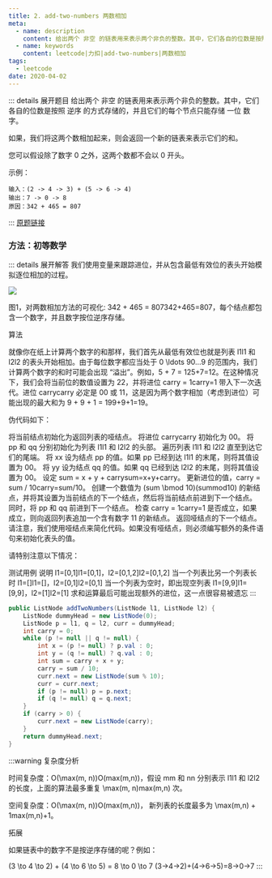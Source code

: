 ```yaml
---
title: 2. add-two-numbers 两数相加
meta:
  - name: description
    content: 给出两个 非空 的链表用来表示两个非负的整数。其中，它们各自的位数是按照 逆序 的方式存储的，并且它们的每个节点只能存储`一位`数字。
  - name: keywords
    content: leetcode|力扣|add-two-numbers|两数相加
tags:
  - leetcode
date: 2020-04-02
---
```


::: details 展开题目
给出两个 非空 的链表用来表示两个非负的整数。其中，它们各自的位数是按照 逆序 的方式存储的，并且它们的每个节点只能存储 一位 数字。

如果，我们将这两个数相加起来，则会返回一个新的链表来表示它们的和。

您可以假设除了数字 0 之外，这两个数都不会以 0 开头。

示例：
```
输入：(2 -> 4 -> 3) + (5 -> 6 -> 4)
输出：7 -> 0 -> 8
原因：342 + 465 = 807
```
:::
[原题链接](https://leetcode.com/problems/add-two-numbers)

### 方法：初等数学
::: details 展开解答
我们使用变量来跟踪进位，并从包含最低有效位的表头开始模拟逐位相加的过程。


![](https://pic.leetcode-cn.com/Figures/2/2_add_two_numbers.svg)

图1，对两数相加方法的可视化: 342 + 465 = 807342+465=807，每个结点都包含一个数字，并且数字按位逆序存储。

算法

就像你在纸上计算两个数字的和那样，我们首先从最低有效位也就是列表 l1l1 和 l2l2 的表头开始相加。由于每位数字都应当处于 0 \ldots 90…9 的范围内，我们计算两个数字的和时可能会出现 “溢出”。例如，5 + 7 = 125+7=12。在这种情况下，我们会将当前位的数值设置为 22，并将进位 carry = 1carry=1 带入下一次迭代。进位 carrycarry 必定是 00 或 11，这是因为两个数字相加（考虑到进位）可能出现的最大和为 9 + 9 + 1 = 199+9+1=19。

伪代码如下：

将当前结点初始化为返回列表的哑结点。
将进位 carrycarry 初始化为 00。
将 pp 和 qq 分别初始化为列表 l1l1 和 l2l2 的头部。
遍历列表 l1l1 和 l2l2 直至到达它们的尾端。
将 xx 设为结点 pp 的值。如果 pp 已经到达 l1l1 的末尾，则将其值设置为 00。
将 yy 设为结点 qq 的值。如果 qq 已经到达 l2l2 的末尾，则将其值设置为 00。
设定 sum = x + y + carrysum=x+y+carry。
更新进位的值，carry = sum / 10carry=sum/10。
创建一个数值为 (sum \bmod 10)(summod10) 的新结点，并将其设置为当前结点的下一个结点，然后将当前结点前进到下一个结点。
同时，将 pp 和 qq 前进到下一个结点。
检查 carry = 1carry=1 是否成立，如果成立，则向返回列表追加一个含有数字 11 的新结点。
返回哑结点的下一个结点。
请注意，我们使用哑结点来简化代码。如果没有哑结点，则必须编写额外的条件语句来初始化表头的值。

请特别注意以下情况：

测试用例	说明
l1=[0,1]l1=[0,1]，l2=[0,1,2]l2=[0,1,2]	当一个列表比另一个列表长时
l1=[]l1=[]，l2=[0,1]l2=[0,1]	当一个列表为空时，即出现空列表
l1=[9,9]l1=[9,9]，l2=[1]l2=[1]	求和运算最后可能出现额外的进位，这一点很容易被遗忘
:::

```Java
public ListNode addTwoNumbers(ListNode l1, ListNode l2) {
    ListNode dummyHead = new ListNode(0);
    ListNode p = l1, q = l2, curr = dummyHead;
    int carry = 0;
    while (p != null || q != null) {
        int x = (p != null) ? p.val : 0;
        int y = (q != null) ? q.val : 0;
        int sum = carry + x + y;
        carry = sum / 10;
        curr.next = new ListNode(sum % 10);
        curr = curr.next;
        if (p != null) p = p.next;
        if (q != null) q = q.next;
    }
    if (carry > 0) {
        curr.next = new ListNode(carry);
    }
    return dummyHead.next;
}
```
:::warning
复杂度分析

时间复杂度：O(\max(m, n))O(max(m,n))，假设 mm 和 nn 分别表示 l1l1 和 l2l2 的长度，上面的算法最多重复 \max(m, n)max(m,n) 次。

空间复杂度：O(\max(m, n))O(max(m,n))， 新列表的长度最多为 \max(m,n) + 1max(m,n)+1。

拓展

如果链表中的数字不是按逆序存储的呢？例如：

(3 \to 4 \to 2) + (4 \to 6 \to 5) = 8 \to 0 \to 7
(3→4→2)+(4→6→5)=8→0→7
:::

